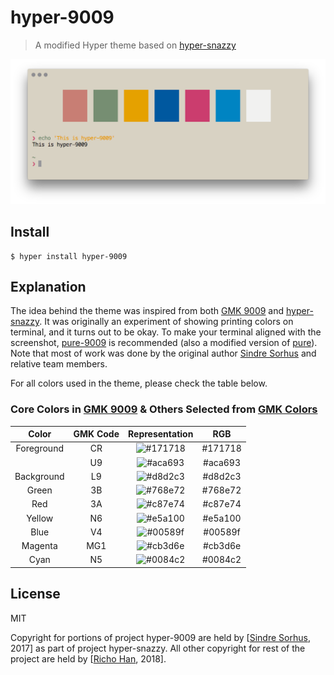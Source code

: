 # hyper-9009

> A modified Hyper theme based on [hyper-snazzy](https://github.com/sindresorhus/hyper-snazzy)

![](screenshot.png)

## Install

```
$ hyper install hyper-9009
```

## Explanation
The idea behind the theme was inspired from both [GMK 9009](https://dixiemech.com/shop/gmk9009) and [hyper-snazzy](https://github.com/sindresorhus/hyper-snazzy). It was originally an experiment of showing printing colors on terminal, and it turns out to be okay. To make your terminal aligned with the screenshot, [pure-9009](https://github.com/RichoHan/pure-9009) is recommended (also a modified version of [pure](https://github.com/sindresorhus/pure)). Note that most of work was done by the original author [Sindre Sorhus](https://github.com/sindresorhus) and relative team members.  

For all colors used in the theme, please check the table below.

### Core Colors in [GMK 9009](https://dixiemech.com/shop/gmk9009) & Others Selected from [GMK Colors](https://www.reddit.com/r/MechanicalKeyboards/comments/4sy0lo/gmk_colors/)
|Color|GMK Code|Representation|RGB|
|:-:|:-:|:-:|:-:|
|Foreground|CR|![#171718](https://placehold.it/15/171718/000000?text=+)|#171718|
||U9|![#aca693](https://placehold.it/15/aca693/000000?text=+)|#aca693|
|Background|L9|![#d8d2c3](https://placehold.it/15/d8d2c3/000000?text=+)|#d8d2c3|
|Green|3B|![#768e72](https://placehold.it/15/768e72/000000?text=+)|#768e72|
|Red|3A|![#c87e74](https://placehold.it/15/c87e74/000000?text=+)|#c87e74|
|Yellow|N6|![#e5a100](https://placehold.it/15/e5a100/000000?text=+)|#e5a100|
|Blue|V4|![#00589f](https://placehold.it/15/00589f/000000?text=+)|#00589f|
|Magenta|MG1|![#cb3d6e](https://placehold.it/15/cb3d6e/000000?text=+)|#cb3d6e|
|Cyan|N5|![#0084c2](https://placehold.it/15/0084c2/000000?text=+)|#0084c2|

## License
MIT

Copyright for portions of project hyper-9009 are held by [[Sindre Sorhus](sindresorhus.com), 2017] as part of project hyper-snazzy. All other copyright for rest of the project are held by [[Richo Han](richo.tw), 2018].
